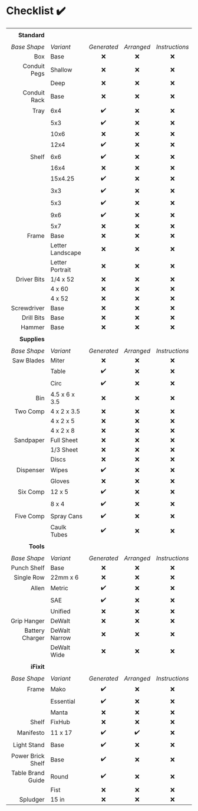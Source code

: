 # Checklist :heavy_check_mark:
||||||
| --: | :-- | :-: | :-: | :-: |
||||||
|**Standard** |||||
||||||
| *Base Shape* | *Variant* | *Generated* | *Arranged* | *Instructions* |
| Box          | Base             | :x: | :x: | :x: |
| Conduit Pegs | Shallow          | :x: | :x: | :x: |
|              | Deep             | :x: | :x: | :x: |
| Conduit Rack | Base             | :x: | :x: | :x: |
| Tray         | 6x4              | :heavy_check_mark: | :x: | :x: |
|              | 5x3              | :heavy_check_mark: | :x: | :x: |
|              | 10x6             | :x: | :x: | :x: |
|              | 12x4             | :heavy_check_mark: | :x: | :x: |
| Shelf        | 6x6              | :heavy_check_mark: | :x: | :x: |
|              | 16x4             | :x: | :x: | :x: |
|              | 15x4.25          | :heavy_check_mark: | :x: | :x: |
|              | 3x3              | :heavy_check_mark: | :x: | :x: |
|              | 5x3              | :heavy_check_mark: | :x: | :x: |
|              | 9x6              | :heavy_check_mark: | :x: | :x: |
|              | 5x7              | :x: | :x: | :x: |
| Frame        | Base             | :x: | :x: | :x: |
|              | Letter Landscape | :x: | :x: | :x: |
|              | Letter Portrait  | :x: | :x: | :x: |
| Driver Bits  | 1/4 x 52         | :x: | :x: | :x: |
|              | 4 x 60           | :x: | :x: | :x: |
|              | 4 x 52           | :x: | :x: | :x: |
| Screwdriver  | Base             | :x: | :x: | :x: |
| Drill Bits   | Base             | :x: | :x: | :x: |
| Hammer       | Base             | :x: | :x: | :x: |
||||||
|**Supplies** |||||
||||||
| *Base Shape* | *Variant* | *Generated* | *Arranged* | *Instructions* |
| Saw Blades   | Miter            | :x: | :x: | :x: |
|              | Table            | :heavy_check_mark: | :x: | :x: |
|              | Circ             | :heavy_check_mark: | :x: | :x: |
| Bin          | 4.5 x 6 x 3.5    | :x: | :x: | :x: |
| Two Comp     | 4 x 2 x 3.5      | :x: | :x: | :x: |
|              | 4 x 2 x 5        | :x: | :x: | :x: |
|              | 4 x 2 x 8        | :x: | :x: | :x: |
| Sandpaper    | Full Sheet       | :x: | :x: | :x: |
|              | 1/3 Sheet        | :x: | :x: | :x: |
|              | Discs            | :x: | :x: | :x: |
| Dispenser    | Wipes            | :heavy_check_mark: | :x: | :x: |
|              | Gloves           | :x: | :x: | :x: |
| Six Comp     | 12 x 5           | :heavy_check_mark: | :x: | :x: |
|              | 8 x 4            | :heavy_check_mark: | :x: | :x: |
| Five Comp    | Spray Cans       | :heavy_check_mark: | :x: | :x: |
|              | Caulk Tubes      | :heavy_check_mark: | :x: | :x: |
||||||
|**Tools** |||||
||||||
| *Base Shape* | *Variant* | *Generated* | *Arranged* | *Instructions* |
| Punch Shelf  | Base             | :x: | :x: | :x: |
| Single Row   | 22mm x 6         | :x: | :x: | :x: |
| Allen        | Metric           | :heavy_check_mark: | :x: | :x: |
|              | SAE              | :heavy_check_mark: | :x: | :x: |
|              | Unified          | :x: | :x: | :x: |
| Grip Hanger  | DeWalt           | :x: | :x: | :x: |
| Battery Charger | DeWalt Narrow | :x: | :x: | :x: |
|              | DeWalt Wide      | :x: | :x: | :x: |
||||||
|**iFixit** |||||
||||||
| *Base Shape* | *Variant* | *Generated* | *Arranged* | *Instructions* |
| Frame        | Mako             | :heavy_check_mark: | :x: | :x: |
|              | Essential        | :heavy_check_mark: | :x: | :x: |
|              | Manta            | :x: | :x: | :x: |
| Shelf        | FixHub           | :x: | :x: | :x: |
| Manifesto    | 11 x 17          | :heavy_check_mark: | :heavy_check_mark: | :x: |
| Light Stand  | Base             | :heavy_check_mark: | :x: | :x: |
| Power Brick Shelf | Base        | :heavy_check_mark: | :x: | :x: |
| Table Brand Guide | Round       | :heavy_check_mark: | :x: | :x: |
|              | Fist             | :x: | :x: | :x: |
| Spludger     | 15 in            | :x: | :x: | :x: |